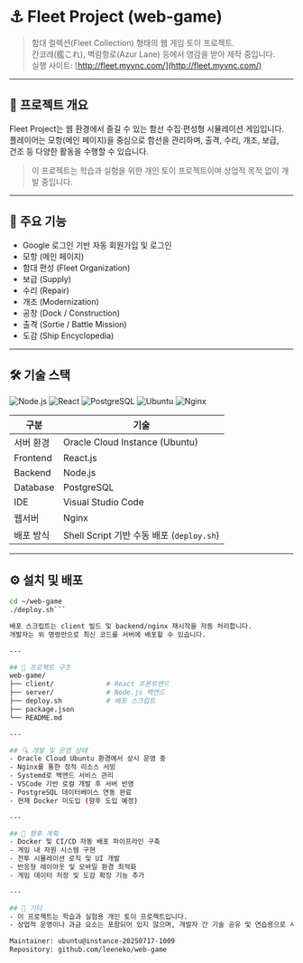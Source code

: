 # ⚓ Fleet Project (web-game)

> 함대 컬렉션(Fleet Collection) 형태의 웹 게임 토이 프로젝트.  
> 칸코레(艦これ), 벽람항로(Azur Lane) 등에서 영감을 받아 제작 중입니다.  
> 실행 사이트: [http://fleet.myvnc.com/](http://fleet.myvnc.com/)

---

## 🚀 프로젝트 개요

Fleet Project는 웹 환경에서 즐길 수 있는 함선 수집·편성형 시뮬레이션 게임입니다.  
플레이어는 모항(메인 페이지)을 중심으로 함선을 관리하며, 출격, 수리, 개조, 보급,  
건조 등 다양한 활동을 수행할 수 있습니다.

> 이 프로젝트는 학습과 실험을 위한 개인 토이 프로젝트이며 상업적 목적 없이 개발 중입니다.

---

## 🧩 주요 기능

- Google 로그인 기반 자동 회원가입 및 로그인  
- 모항 (메인 페이지)  
- 함대 편성 (Fleet Organization)  
- 보급 (Supply)  
- 수리 (Repair)  
- 개조 (Modernization)  
- 공창 (Dock / Construction)  
- 출격 (Sortie / Battle Mission)  
- 도감 (Ship Encyclopedia)  

---

## 🛠️ 기술 스택

![Node.js](https://img.shields.io/badge/Node.js-339933?style=for-the-badge&logo=node.js&logoColor=white)
![React](https://img.shields.io/badge/React-61DAFB?style=for-the-badge&logo=react&logoColor=black)
![PostgreSQL](https://img.shields.io/badge/PostgreSQL-336791?style=for-the-badge&logo=postgresql&logoColor=white)
![Ubuntu](https://img.shields.io/badge/Ubuntu-E95420?style=for-the-badge&logo=ubuntu&logoColor=white)
![Nginx](https://img.shields.io/badge/Nginx-009639?style=for-the-badge&logo=nginx&logoColor=white)

| 구분 | 기술 |
|------|------|
| 서버 환경 | Oracle Cloud Instance (Ubuntu) |
| Frontend | React.js |
| Backend | Node.js |
| Database | PostgreSQL |
| IDE | Visual Studio Code |
| 웹서버 | Nginx |
| 배포 방식 | Shell Script 기반 수동 배포 (`deploy.sh`) |

---

## ⚙️ 설치 및 배포

```bash
cd ~/web-game
./deploy.sh```

배포 스크립트는 client 빌드 및 backend/nginx 재시작을 자동 처리합니다.
개발자는 위 명령만으로 최신 코드를 서버에 배포할 수 있습니다.

---

## 📂 프로젝트 구조
web-game/
├── client/             # React 프론트엔드
├── server/             # Node.js 백엔드
├── deploy.sh           # 배포 스크립트
├── package.json
└── README.md

---

## 🔍 개발 및 운영 상태
- Oracle Cloud Ubuntu 환경에서 상시 운영 중
- Nginx를 통한 정적 리소스 서빙
- Systemd로 백엔드 서비스 관리
- VSCode 기반 로컬 개발 후 서버 반영
- PostgreSQL 데이터베이스 연동 완료
- 현재 Docker 미도입 (향후 도입 예정)

---

## 🧠 향후 계획
- Docker 및 CI/CD 자동 배포 파이프라인 구축
- 게임 내 자원 시스템 구현
- 전투 시뮬레이션 로직 및 UI 개발
- 반응형 레이아웃 및 모바일 환경 최적화
- 게임 데이터 저장 및 도감 확장 기능 추가

---

## 💬 기타
- 이 프로젝트는 학습과 실험용 개인 토이 프로젝트입니다.
- 상업적 운영이나 과금 요소는 포함되어 있지 않으며, 개발자 간 기술 공유 및 연습용으로 사용됩니다.

Maintainer: ubuntu@instance-20250717-1009
Repository: github.com/leeneko/web-game
